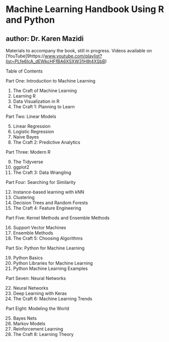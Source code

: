 # Machine Learning Handbook Using R and Python
## author: Dr. Karen Mazidi

Materials to accompany the book, still in progress. 
Videos available on [YouTube]9https://www.youtube.com/playlist?list=PLfe6IcA_dEWkcHFfBA6XSXW31H8t4XSbB)

Table of Contents

Part One: Introduction to Machine Learning

1. The Craft of Machine Learning
2. Learning R
3. Data Visualization in R
4. The Craft 1: Planning to Learn 

Part Two: Linear Models

5. Linear Regression
6. Logistic Regression
7. Naive Bayes
8. The Craft 2: Predictive Analytics

Part Three: Modern R

9. The Tidyverse
10. ggplot2
11. The Craft 3: Data Wrangling

Part Four: Searching for Similarity

12. Instance-based learning with kNN
13. Clustering
14. Decision Trees and Random Forests
15. The Craft 4: Feature Engineering

Part Five: Kernel Methods and Ensemble Methods

16. Support Vector Machines
17. Ensemble Methods
18. The Craft 5: Choosing Algorithms

Part Six: Python for Machine Learning

19. Python Basics
20. Python Libraries for Machine Learning
21. Python Machine Learning Examples

Part Seven: Neural Networks

22. Neural Networks
23. Deep Learning with Keras
22. The Craft 6: Machine Learning Trends

Part Eight: Modeling the World

25. Bayes Nets
26. Markov Models
27. Reinforcement Learning
28. The Craft 8: Learning Theory

